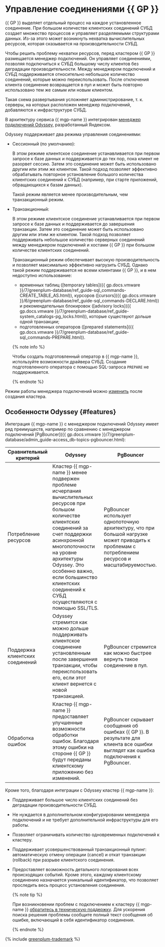 # Управление соединениями {{ GP }}

{{ GP }} выделяет отдельный процесс на каждое установленное соединение. При большом количестве клиентских соединений СУБД создает множество процессов и управляет разделяемыми структурами данных. Из-за этого может возникнуть нехватка вычислительных ресурсов, которая сказывается на производительности СУБД.

Чтобы решить проблему нехватки ресурсов, перед кластером {{ GP }} размещается менеджер подключений. Он управляет соединениями, позволяя подключиться к СУБД большому числу клиентов без деградации производительности. Между менеджером подключений и СУБД поддерживается относительно небольшое количество соединений, которые можно переиспользовать. После отключения клиента соединение возвращается в пул и может быть повторно использовано тем же самым или новым клиентом.

Такая схема развертывания усложняет администрирование, т. к. серверы, на которых расположен менеджер подключений, добавляются к инфраструктуре СУБД.

В архитектуру сервиса {{ mgp-name }} интегрирован [менеджер подключений Odyssey](https://yandex.ru/dev/odyssey/), разработанный Яндексом.

Odyssey поддерживает два режима управления соединениями:

* Сессионный (по умолчанию):


    В этом режиме клиентское соединение устанавливается при первом запросе к базе данных и поддерживается до тех пор, пока клиент не разорвет сессию. Затем это соединение может быть использовано другим или этим же клиентом. Такой подход позволяет эффективно обрабатывать повторное установление большого количества клиентских соединений к СУБД (например, при старте приложений, обращающихся к базам данных). 
    
    Такой режим является менее производительным, чем транзакционный режим.

* Транзакционный:


    В этом режиме клиентское соединение устанавливается при первом запросе к базе данных и поддерживается до завершения транзакции. Затем это соединение может быть использовано другим или этим же клиентом. Такой подход позволяет поддерживать небольшое количество серверных соединений между менеджером подключений и хостами {{ GP }} при большом количестве клиентских соединений.

    Транзакционный режим обеспечивает высокую производительность и позволяет максимально эффективно нагрузить СУБД. Однако такой режим поддерживается не всеми клиентами {{ GP }}, и в нем недоступно использование:

    * временных таблиц ([temporary tables]({{ gp.docs.vmware }}/7/greenplum-database/ref_guide-sql_commands-CREATE_TABLE_AS.html)), курсоров ([cursors]({{ gp.docs.vmware }}/6/greenplum-database/ref_guide-sql_commands-DECLARE.html)) и рекомендательных блокировок ([advisory locks]({{ gp.docs.vmware }}/7/greenplum-database/ref_guide-system_catalogs-pg_locks.html)), которые существуют дольше одной транзакции;
    * подготовленных операторов ([prepared statements]({{ gp.docs.vmware }}/7/greenplum-database/ref_guide-sql_commands-PREPARE.html)).

    {% note info %}

    Чтобы создать подготовленный оператор в {{ mgp-name }}, используйте возможности драйвера СУБД. Создание подготовленного оператора с помощью SQL-запроса `PREPARE` не поддерживается.

    {% endnote %}

Режим работы менеджера подключений можно [изменить](../operations/update.md#change-additional-settings) после создания кластера.

## Особенности Odyssey {#features}

Интеграция {{ mgp-name }} с менеджером подключений Odyssey имеет ряд преимуществ, например по сравнению с менеджером подключений [PgBouncer]({{ gp.docs.vmware }}/7/greenplum-database/admin_guide-access_db-topics-pgbouncer.html):

| Сравнительный критерий | Odyssey | PgBouncer |
|------------------------|---------|-----------|
| Потребление ресурсов | Кластер {{ mgp-name }} менее подвержен проблеме исчерпания вычислительных ресурсов при большом количестве клиентских соединений за счет поддержки асинхронной многопоточности на уровне архитектуры Odyssey. Это особенно важно, если большинство клиентских соединений к СУБД осуществляются с помощью SSL/TLS. | PgBouncer использует однопоточную архитектуру, что при большой нагрузке может приводить к проблемам с потреблением ресурсов и масштабируемостью. |
| Поддержка клиентских соединений | Odyssey стремится как можно дольше поддерживать клиентское соединение установленным после завершения транзакции, чтобы переиспользовать его, если этот клиент вернется с новой транзакцией. | PgBouncer стремится как можно быстрее вернуть такое соединение в пул. |
| Обработка ошибок | Кластер {{ mgp-name }} предоставляет улучшенные возможности обработки ошибок. Благодаря этому ошибки на стороне {{ GP }} будут переданы клиентскому приложению без изменений. | PgBouncer скрывает сообщения об ошибках {{ GP }}. В результате для клиента все ошибки выглядят как ошибка подключения к PgBouncer. |

Кроме того, благодаря интеграции с Odyssey кластер {{ mgp-name }}:

* Поддерживает большое число клиентских соединений без деградации производительности СУБД.
* Не нуждается в дополнительном конфигурировании менеджера подключений и не требует дополнительной инфраструктуры для его работы.
* Позволяет ограничивать количество одновременных подключений к кластеру.
* Поддерживает усовершенствованный транзакционный пулинг: автоматическую отмену операции (cancel) и откат транзакции (rollback) при разрыве клиентского соединения.
* Предоставляет возможность детального логирования всех происходящих событий. Кроме этого, каждому клиентскому соединению назначается уникальный идентификатор, что позволяет проследить весь процесс установления соединения.

    {% note tip %}

    При возникновении проблем с подключением к кластеру {{ mgp-name }} [обратитесь в техническую поддержку](../../support/overview.md). Для ускорения поиска решения проблемы сообщите полный текст сообщения об ошибке, включающий в себя идентификатор соединения.

    {% endnote %}

{% include [greenplum-trademark](../../_includes/mdb/mgp/trademark.md) %}
